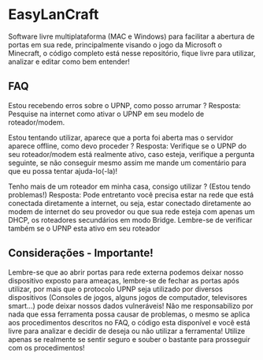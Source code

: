# EasyLanCraft
Software livre multiplataforma (MAC e Windows) para facilitar a abertura de portas em sua rede, principalmente visando o jogo da Microsoft o Minecraft, o código completo está nesse repositório, fique livre para utilizar, analizar e editar como bem entender!
## FAQ
Estou recebendo erros sobre o UPNP, como posso arrumar ?
Resposta: Pesquise na internet como ativar o UPNP em seu modelo de roteador/modem.

Estou tentando utilizar, aparece que a porta foi aberta mas o servidor aparece offline, como devo proceder ?
Resposta: Verifique se o UPNP do seu roteador/modem está realmente ativo, caso esteja, verifique a pergunta seguinte, se não conseguir mesmo assim me mande um comentário para que eu possa tentar ajuda-lo(-la)!

Tenho mais de um roteador em minha casa, consigo utilizar ? (Estou tendo problemas!)
Resposta: Pode entretanto você precisa estar na rede que está conectada diretamente a internet, ou seja, estar conectado diretamente ao modem de internet do seu provedor ou que sua rede esteja com apenas um DHCP, os roteadores secundários em modo Bridge. Lembre-se de verificar também se o UPNP esta ativo em seu roteador
## Considerações - Importante!
Lembre-se que ao abrir portas para rede externa podemos deixar nosso dispositivo exposto para ameaças, lembre-se de fechar as portas após utilizar, por mais que o protocolo UPNP seja utilizado por diversos dispositivos (Consoles de jogos, alguns jogos de computador, televisores smart...) pode deixar nossos dados vulneráveis!
Não me responsabilizo por nada que essa ferramenta possa causar de problemas, o mesmo se aplica aos procedimentos descritos no FAQ, o código esta disponível e você está livre para analizar e decidir de deseja ou não utilizar a ferramenta!
Utilize apenas se realmente se sentir seguro e souber o bastante para prosseguir com os procedimentos!
